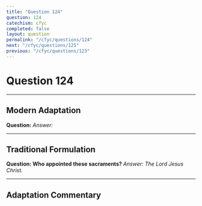 ```yaml
---
title: "Question 124"
question: 124
catechism: cfyc
completed: false
layout: question
permalink: "/cfyc/questions/124"
next: "/cfyc/questions/125"
previous: "/cfyc/questions/123"
---
```

# Question 124
---
## Modern Adaptation
<strong>
    Question:
</strong>

<em>
    Answer:
</em>

---
## Traditional Formulation
<strong>
    Question: Who appointed these sacraments?
</strong>

<em>
    Answer: The Lord Jesus Christ.
</em>

---
## Adaptation Commentary
